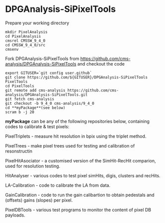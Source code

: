 
# DPGAnalysis-SiPixelTools

Prepare your working directory

```
mkdir PixelAnalysis
cd PixelAnalysis
cmsrel CMSSW_9_4_0
cd CMSSW_9_4_0/src
cmsenv
```

Fork DPGAnalysis-SiPixelTools from https://github.com/cms-analysis/DPGAnalysis-SiPixelTools and checkout the code

```
export GITUSER=`git config user.github`
git clone https://github.com/${GITUSER}/DPGAnalysis-SiPixelTools PixelTools
cd PixelTools
git remote add cms-analysis https://github.com/cms-analysis/DPGAnalysis-SiPixelTools.git
git fetch cms-analysis
git checkout -b 9_4_0 cms-analysis/9_4_0
cd **myPackage**(see below)
scram b -j 20
```

**myPackage** can be any of the following repositories below, containing codes to calibrate & test pixels:

PixelTriplets - measure hit resolution in bpix using the triplet method.

PixelTrees - make pixel trees used for testing and calibration of resonstructin

PixelHitAsociator - a customised version of the SimHit-RecHit comparion, used for resolution testing.

HitAnalyser - various codes to test pixel simHits, digis, clusters and recHits.

LA-Calibration - code to calibrate the LA from data.

GainCalibration - code to run the gain calibartion to obtain pedestals and (offsets) gains (slopes) per pixel.

PixelDBTools - various test programs to monitor the content of pixel DB payloads.